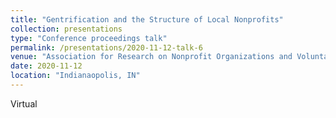 ```yaml
---
title: "Gentrification and the Structure of Local Nonprofits"
collection: presentations
type: "Conference proceedings talk"
permalink: /presentations/2020-11-12-talk-6
venue: "Association for Research on Nonprofit Organizations and Voluntary Action, Annual Conference"
date: 2020-11-12
location: "Indianaopolis, IN"
---
```


Virtual
